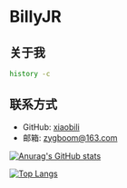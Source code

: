 # BillyJR

## 关于我

```bash
history -c
```

## 联系方式

- GitHub: [xiaobili](https://github.com/xiaobili)
- 邮箱: zygboom@163.com


[![Anurag's GitHub stats](https://github-readme-stats.vercel.app/api?username=xiaobili&show_icons=true&theme=onedark)](https://www.github.com/xiaobili)

[![Top Langs](https://github-readme-stats.vercel.app/api/top-langs/?username=xiaobili&theme=onedark)](https://github.com/xiaobili)
